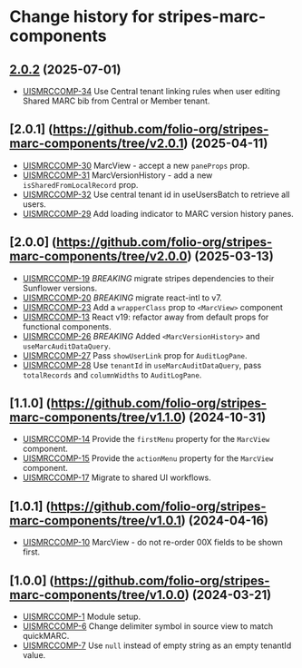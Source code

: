 # Change history for stripes-marc-components

## [2.0.2](https://github.com/folio-org/stripes-marc-components/tree/v2.0.2) (2025-07-01)

- [UISMRCCOMP-34](https://issues.folio.org/browse/UISMRCCOMP-34) Use Central tenant linking rules when user editing Shared MARC bib from Central or Member tenant.

## [2.0.1] (https://github.com/folio-org/stripes-marc-components/tree/v2.0.1) (2025-04-11)

- [UISMRCCOMP-30](https://issues.folio.org/browse/UISMRCCOMP-30) MarcView - accept a new `paneProps` prop.
- [UISMRCCOMP-31](https://issues.folio.org/browse/UISMRCCOMP-31) MarcVersionHistory - add a new `isSharedFromLocalRecord` prop.
- [UISMRCCOMP-32](https://issues.folio.org/browse/UISMRCCOMP-32) Use central tenant id in useUsersBatch to retrieve all users.
- [UISMRCCOMP-29](https://issues.folio.org/browse/UISMRCCOMP-29) Add loading indicator to MARC version history panes.

## [2.0.0] (https://github.com/folio-org/stripes-marc-components/tree/v2.0.0) (2025-03-13)

- [UISMRCCOMP-19](https://issues.folio.org/browse/UISMRCCOMP-19) *BREAKING* migrate stripes dependencies to their Sunflower versions.
- [UISMRCCOMP-20](https://issues.folio.org/browse/UISMRCCOMP-20) *BREAKING* migrate react-intl to v7.
- [UISMRCCOMP-23](https://issues.folio.org/browse/UISMRCCOMP-23) Add a `wrapperClass` prop to `<MarcView>` component
- [UISMRCCOMP-13](https://issues.folio.org/browse/UISMRCCOMP-13) React v19: refactor away from default props for functional components.
- [UISMRCCOMP-26](https://issues.folio.org/browse/UISMRCCOMP-26) *BREAKING* Added `<MarcVersionHistory>` and `useMarcAuditDataQuery`.
- [UISMRCCOMP-27](https://issues.folio.org/browse/UISMRCCOMP-27) Pass `showUserLink` prop for `AuditLogPane`.
- [UISMRCCOMP-28](https://issues.folio.org/browse/UISMRCCOMP-28) Use `tenantId` in `useMarcAuditDataQuery`, pass `totalRecords` and `columnWidths` to `AuditLogPane`.

## [1.1.0] (https://github.com/folio-org/stripes-marc-components/tree/v1.1.0) (2024-10-31)

- [UISMRCCOMP-14](https://issues.folio.org/browse/UISMRCCOMP-14) Provide the `firstMenu` property for the `MarcView` component.
- [UISMRCCOMP-15](https://issues.folio.org/browse/UISMRCCOMP-15) Provide the `actionMenu` property for the `MarcView` component.
- [UISMRCCOMP-17](https://issues.folio.org/browse/UISMRCCOMP-17) Migrate to shared UI workflows.

## [1.0.1] (https://github.com/folio-org/stripes-marc-components/tree/v1.0.1) (2024-04-16)

- [UISMRCCOMP-10](https://issues.folio.org/browse/UISMRCCOMP-10) MarcView - do not re-order 00X fields to be shown first.

## [1.0.0] (https://github.com/folio-org/stripes-marc-components/tree/v1.0.0) (2024-03-21)

- [UISMRCCOMP-1](https://issues.folio.org/browse/UISMRCCOMP-1) Module setup.
- [UISMRCCOMP-6](https://issues.folio.org/browse/UISMRCCOMP-6) Change delimiter symbol in source view to match quickMARC.
- [UISMRCCOMP-7](https://issues.folio.org/browse/UISMRCCOMP-7) Use `null` instead of empty string as an empty tenantId value.
